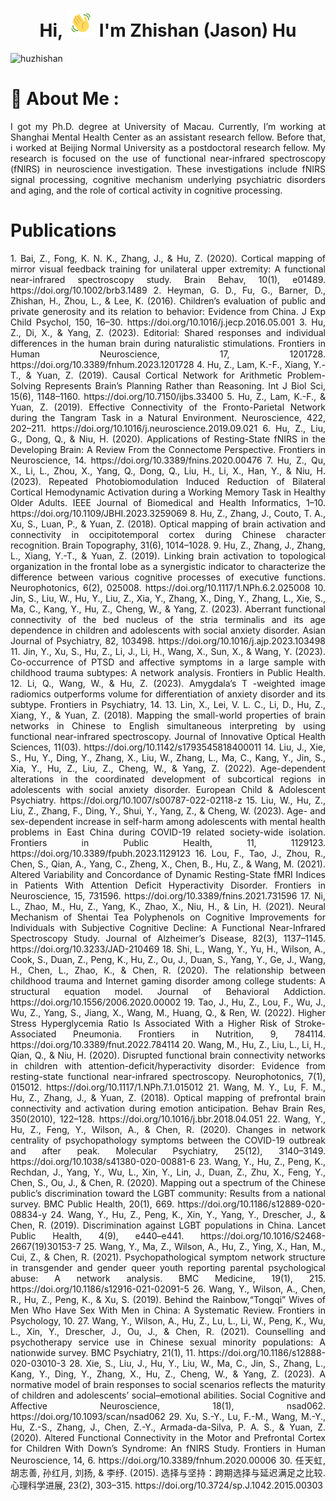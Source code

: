 <h1 align="center"> Hi, <img src="https://github.com/huzhishan/imgs/blob/main/gif/wave.gif" 
         alt="Waving hand animated gif"
         height="45"
         width="45" /> I'm Zhishan (Jason) Hu</h1>

<p align="left"> <img src="https://komarev.com/ghpvc/?username=huzhishan&label=Views&color=blue&style=plastic&style=for-the-badge" alt="huzhishan" /> </p>

# 💫 About Me :
<p align="justify">
I got my Ph.D. degree at University of Macau.
Currently, I’m working at Shanghai Mental Health Center as an assistant research fellow. 
Before that, i worked at Beijing Normal University as a postdoctoral research fellow.
My research is focused on the use of functional near-infrared spectroscopy (fNIRS) in neuroscience investigation.
These investigations include fNIRS signal processing, cognitive mechanism underlying psychiatric disorders and aging, and the role of cortical activity in cognitive processing.
</p>

# Publications
<p align="justify">
1.	Bai, Z., Fong, K. N. K., Zhang, J., & Hu, Z. (2020). Cortical mapping of mirror visual feedback training for unilateral upper extremity: A functional near-infrared spectroscopy study. Brain Behav, 10(1), e01489. https://doi.org/10.1002/brb3.1489
2.	Heyman, G. D., Fu, G., Barner, D., Zhishan, H., Zhou, L., & Lee, K. (2016). Children’s evaluation of public and private generosity and its relation to behavior: Evidence from China. J Exp Child Psychol, 150, 16–30. https://doi.org/10.1016/j.jecp.2016.05.001
3.	Hu, Z., Di, X., & Yang, Z. (2023). Editorial: Shared responses and individual differences in the human brain during naturalistic stimulations. Frontiers in Human Neuroscience, 17, 1201728. https://doi.org/10.3389/fnhum.2023.1201728
4.	Hu, Z., Lam, K.-F., Xiang, Y.-T., & Yuan, Z. (2019). Causal Cortical Network for Arithmetic Problem-Solving Represents Brain’s Planning Rather than Reasoning. Int J Biol Sci, 15(6), 1148–1160. https://doi.org/10.7150/ijbs.33400
5.	Hu, Z., Lam, K.-F., & Yuan, Z. (2019). Effective Connectivity of the Fronto-Parietal Network during the Tangram Task in a Natural Environment. Neuroscience, 422, 202–211. https://doi.org/10.1016/j.neuroscience.2019.09.021
6.	Hu, Z., Liu, G., Dong, Q., & Niu, H. (2020). Applications of Resting-State fNIRS in the Developing Brain: A Review From the Connectome Perspective. Frontiers in Neuroscience, 14. https://doi.org/10.3389/fnins.2020.00476
7.	Hu, Z., Qu, X., Li, L., Zhou, X., Yang, Q., Dong, Q., Liu, H., Li, X., Han, Y., & Niu, H. (2023). Repeated Photobiomodulation Induced Reduction of Bilateral Cortical Hemodynamic Activation during a Working Memory Task in Healthy Older Adults. IEEE Journal of Biomedical and Health Informatics, 1–10. https://doi.org/10.1109/JBHI.2023.3259069
8.	Hu, Z., Zhang, J., Couto, T. A., Xu, S., Luan, P., & Yuan, Z. (2018). Optical mapping of brain activation and connectivity in occipitotemporal cortex during Chinese character recognition. Brain Topography, 31(6), 1014–1028.
9.	Hu, Z., Zhang, J., Zhang, L., Xiang, Y.-T., & Yuan, Z. (2019). Linking brain activation to topological organization in the frontal lobe as a synergistic indicator to characterize the difference between various cognitive processes of executive functions. Neurophotonics, 6(2), 025008. https://doi.org/10.1117/1.NPh.6.2.025008
10.	Jin, S., Liu, W., Hu, Y., Liu, Z., Xia, Y., Zhang, X., Ding, Y., Zhang, L., Xie, S., Ma, C., Kang, Y., Hu, Z., Cheng, W., & Yang, Z. (2023). Aberrant functional connectivity of the bed nucleus of the stria terminalis and its age dependence in children and adolescents with social anxiety disorder. Asian Journal of Psychiatry, 82, 103498. https://doi.org/10.1016/j.ajp.2023.103498
11.	Jin, Y., Xu, S., Hu, Z., Li, J., Li, H., Wang, X., Sun, X., & Wang, Y. (2023). Co-occurrence of PTSD and affective symptoms in a large sample with childhood trauma subtypes: A network analysis. Frontiers in Public Health.
12.	Li, Q., Wang, W., & Hu, Z. (2023). Amygdala’s T -weighted image radiomics outperforms volume for differentiation of anxiety disorder and its subtype. Frontiers in Psychiatry, 14.
13.	Lin, X., Lei, V. L. C., Li, D., Hu, Z., Xiang, Y., & Yuan, Z. (2018). Mapping the small-world properties of brain networks in Chinese to English simultaneous interpreting by using functional near-infrared spectroscopy. Journal of Innovative Optical Health Sciences, 11(03). https://doi.org/10.1142/s1793545818400011
14.	Liu, J., Xie, S., Hu, Y., Ding, Y., Zhang, X., Liu, W., Zhang, L., Ma, C., Kang, Y., Jin, S., Xia, Y., Hu, Z., Liu, Z., Cheng, W., & Yang, Z. (2022). Age-dependent alterations in the coordinated development of subcortical regions in adolescents with social anxiety disorder. European Child & Adolescent Psychiatry. https://doi.org/10.1007/s00787-022-02118-z
15.	Liu, W., Hu, Z., Liu, Z., Zhang, F., Ding, Y., Shui, Y., Yang, Z., & Cheng, W. (2023). Age- and sex-dependent increase in self-harm among adolescents with mental health problems in East China during COVID-19 related society-wide isolation. Frontiers in Public Health, 11, 1129123. https://doi.org/10.3389/fpubh.2023.1129123
16.	Lou, F., Tao, J., Zhou, R., Chen, S., Qian, A., Yang, C., Zheng, X., Chen, B., Hu, Z., & Wang, M. (2021). Altered Variability and Concordance of Dynamic Resting-State fMRI Indices in Patients With Attention Deficit Hyperactivity Disorder. Frontiers in Neuroscience, 15, 731596. https://doi.org/10.3389/fnins.2021.731596
17.	Ni, L., Zhao, M., Hu, Z., Yang, K., Zhao, X., Niu, H., & Lin, H. (2021). Neural Mechanism of Shentai Tea Polyphenols on Cognitive Improvements for Individuals with Subjective Cognitive Decline: A Functional Near-Infrared Spectroscopy Study. Journal of Alzheimer’s Disease, 82(3), 1137–1145. https://doi.org/10.3233/JAD-210469
18.	Shi, L., Wang, Y., Yu, H., Wilson, A., Cook, S., Duan, Z., Peng, K., Hu, Z., Ou, J., Duan, S., Yang, Y., Ge, J., Wang, H., Chen, L., Zhao, K., & Chen, R. (2020). The relationship between childhood trauma and Internet gaming disorder among college students: A structural equation model. Journal of Behavioral Addiction. https://doi.org/10.1556/2006.2020.00002
19.	Tao, J., Hu, Z., Lou, F., Wu, J., Wu, Z., Yang, S., Jiang, X., Wang, M., Huang, Q., & Ren, W. (2022). Higher Stress Hyperglycemia Ratio Is Associated With a Higher Risk of Stroke-Associated Pneumonia. Frontiers in Nutrition, 9, 784114. https://doi.org/10.3389/fnut.2022.784114
20.	Wang, M., Hu, Z., Liu, L., Li, H., Qian, Q., & Niu, H. (2020). Disrupted functional brain connectivity networks in children with attention-deficit/hyperactivity disorder: Evidence from resting-state functional near-infrared spectroscopy. Neurophotonics, 7(1), 015012. https://doi.org/10.1117/1.NPh.7.1.015012
21.	Wang, M. Y., Lu, F. M., Hu, Z., Zhang, J., & Yuan, Z. (2018). Optical mapping of prefrontal brain connectivity and activation during emotion anticipation. Behav Brain Res, 350(2010), 122–128. https://doi.org/10.1016/j.bbr.2018.04.051
22.	Wang, Y., Hu, Z., Feng, Y., Wilson, A., & Chen, R. (2020). Changes in network centrality of psychopathology symptoms between the COVID-19 outbreak and after peak. Molecular Psychiatry, 25(12), 3140–3149. https://doi.org/10.1038/s41380-020-00881-6
23.	Wang, Y., Hu, Z., Peng, K., Rechdan, J., Yang, Y., Wu, L., Xin, Y., Lin, J., Duan, Z., Zhu, X., Feng, Y., Chen, S., Ou, J., & Chen, R. (2020). Mapping out a spectrum of the Chinese public’s discrimination toward the LGBT community: Results from a national survey. BMC Public Health, 20(1), 669. https://doi.org/10.1186/s12889-020-08834-y
24.	Wang, Y., Hu, Z., Peng, K., Xin, Y., Yang, Y., Drescher, J., & Chen, R. (2019). Discrimination against LGBT populations in China. Lancet Public Health, 4(9), e440–e441. https://doi.org/10.1016/S2468-2667(19)30153-7
25.	Wang, Y., Ma, Z., Wilson, A., Hu, Z., Ying, X., Han, M., Cui, Z., & Chen, R. (2021). Psychopathological symptom network structure in transgender and gender queer youth reporting parental psychological abuse: A network analysis. BMC Medicine, 19(1), 215. https://doi.org/10.1186/s12916-021-02091-5
26.	Wang, Y., Wilson, A., Chen, R., Hu, Z., Peng, K., & Xu, S. (2019). Behind the Rainbow,“Tongqi” Wives of Men Who Have Sex With Men in China: A Systematic Review. Frontiers in Psychology, 10.
27.	Wang, Y., Wilson, A., Hu, Z., Lu, L., Li, W., Peng, K., Wu, L., Xin, Y., Drescher, J., Ou, J., & Chen, R. (2021). Counselling and psychotherapy service use in Chinese sexual minority populations: A nationwide survey. BMC Psychiatry, 21(1), 11. https://doi.org/10.1186/s12888-020-03010-3
28.	Xie, S., Liu, J., Hu, Y., Liu, W., Ma, C., Jin, S., Zhang, L., Kang, Y., Ding, Y., Zhang, X., Hu, Z., Cheng, W., & Yang, Z. (2023). A normative model of brain responses to social scenarios reflects the maturity of children and adolescents’ social–emotional abilities. Social Cognitive and Affective Neuroscience, 18(1), nsad062. https://doi.org/10.1093/scan/nsad062
29.	Xu, S.-Y., Lu, F.-M., Wang, M.-Y., Hu, Z.-S., Zhang, J., Chen, Z.-Y., Armada-da-Silva, P. A. S., & Yuan, Z. (2020). Altered Functional Connectivity in the Motor and Prefrontal Cortex for Children With Down’s Syndrome: An fNIRS Study. Frontiers in Human Neuroscience, 14, 6. https://doi.org/10.3389/fnhum.2020.00006
30.	任天虹, 胡志善, 孙红月, 刘扬, & 李纾. (2015). 选择与坚持：跨期选择与延迟满足之比较. 心理科学进展, 23(2), 303–315. https://doi.org/10.3724/sp.J.1042.2015.00303
</p>
